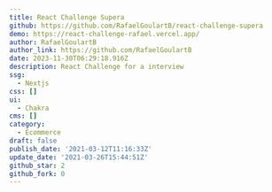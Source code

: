 ```yaml
---
title: React Challenge Supera
github: https://github.com/RafaelGoulartB/react-challenge-supera
demo: https://react-challenge-rafael.vercel.app/
author: RafaelGoulartB
author_link: https://github.com/RafaelGoulartB
date: 2023-11-30T06:29:18.916Z
description: React Challenge for a interview
ssg:
  - Nextjs
css: []
ui:
  - Chakra
cms: []
category:
  - Ecommerce
draft: false
publish_date: '2021-03-12T11:16:33Z'
update_date: '2021-03-26T15:44:51Z'
github_star: 2
github_fork: 0
---
```

